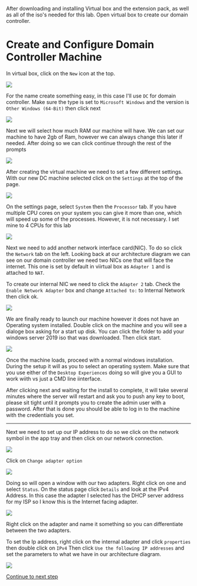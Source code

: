 After downloading and installing Virtual box and the extension pack, as well as all of the iso's needed for this lab. Open virtual box to create our domain controller.

# Create and Configure Domain Controller Machine

In virtual box, click on the `New` icon at the top.

![](Images/2023-03-05-16-14-05.png)

For the name create something easy, in this case I'll use `DC` for domain controller. Make sure the type is set to `Microsoft Windows` and the version is `Other Windows (64-Bit)` then click next

![](Images/2023-03-05-16-17-20.png)

Next we will select how much RAM our machine will have. We can set our machine to have 2gb of Ram, however we can always change this later if needed. After doing so we can click continue through the rest of the prompts

![](Images/2023-03-05-16-19-59.png)


After creating the virtual machine we need to set a few different settings. With our new DC machine selected click on the `Settings` at the top of the page.

![](Images/2023-03-05-16-22-38.png)

On the settings page, select `System` then the `Processor` tab.
If you have multiple CPU cores on your system you can give it more than one, which will speed up some of the processes. However, it is not necessary. I set mine to 4 CPUs for this lab

![](Images/2023-03-05-16-29-36.png)

Next we need to add another network interface card(NIC). To do so click the `Network` tab on the left. Looking back at our architecture diagram we can see on our domain controller we need two NICs one that will face the internet. This one is set by default in viirtual box as `Adapter 1` and is attached to `NAT`.

To create our internal NIC we need to click the `Adapter 2` tab. Check the `Enable Network Adapter` box and change `Attached to:` to Internal Network then click ok.

![](Images/2023-03-05-16-36-28.png)

We are finally ready to launch our machine however it does not have an Operating system installed. Double click on the machine and you will see a dialoge box asking for a start up disk. You can click the folder to add your windows server 2019 iso that was downloaded. Then click start.

![](Images/2023-03-05-16-41-27.png)

Once the machine loads, proceed with a normal windows installation. During the setup it will as you to select an operating system. Make sure that you use either of the `Desktop Experiences` doing so will give you a GUI to work wiith vs just a CMD line iinterface. 

After clicking next and waiting for the install to complete, it will take several minutes where the server will restart and ask you to push any key to boot, please sit tight until it prompts you to create the admin user with a password. After that is done you should be able to log in to the machine with the credentials you set.

---

Next we need to set up our IP address to do so we click on the network symbol in the app tray and then click on our network connection.

![](Images/2023-03-05-17-10-55.png)

Click on `Change adapter option`

![](Images/2023-03-05-17-12-08.png)

Doing so will open a window with our two adapters. Right click on one and select `Status`. On the status page click `Details` and look at the IPv4 Address. In this case the adapter I selected has the DHCP server address for my ISP so I know this is the Internet facing adapter. 

![](Images/2023-03-05-17-16-21.png)

Right click on the adapter and name it something so you can differentiate between the two adapters.

To set the Ip address, right click on the internal adapter and click `properties` then double click on `IPv4` Then click `Use the following IP addresses` and set the parameters to what we have in our architecture diagram. 

![](Images/2023-03-05-17-28-12.png)

[Continue to next step](https://github.com/zthiel1031/AD_Environment/tree/main/AD_Setup/Install%20Active%20Directory)